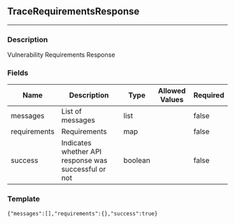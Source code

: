 ## TraceRequirementsResponse
---
### Description
Vulnerability Requirements Response
### Fields
| Name | Description | Type | Allowed Values | Required |
| ---- | ----------- | ---- | -------------- | -------- |
| messages | List of messages | list |  | false |
| requirements | Requirements | map |  | false |
| success | Indicates whether API response was successful or not | boolean |  | false |
### Template
```
{"messages":[],"requirements":{},"success":true}
```

